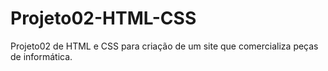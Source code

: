 # Projeto02-HTML-CSS
Projeto02 de HTML e CSS para criação de um site que comercializa peças de informática.
